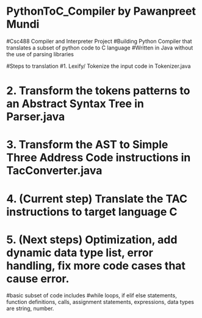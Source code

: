 # PythonToC_Compiler by Pawanpreet Mundi

#Csc488 Compiler and Interpreter Project
#Building Python Compiler that translates a subset of python code to C language
#Written in Java without the use of parsing libraries

#Steps to translation
#1. Lexify/ Tokenize the input code in Tokenizer.java
# 2. Transform the tokens patterns to an Abstract Syntax Tree in Parser.java
# 3. Transform the AST to Simple Three Address Code instructions in TacConverter.java
# 4. (Current step) Translate the TAC instructions to target language C
# 5. (Next steps) Optimization, add dynamic data type list, error handling, fix more code cases that cause error.

#basic subset of code includes
#while loops, if elif else statements, function definitions, calls, assignment statements, expressions, data types are string, number.
